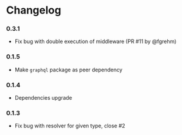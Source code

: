
# Changelog

### 0.3.1

* Fix bug with double execution of middleware (PR #11 by @fgrehm)

### 0.1.5

* Make `graphql` package as peer dependency

### 0.1.4

* Dependencies upgrade

### 0.1.3

* Fix bug with resolver for given type, close #2
